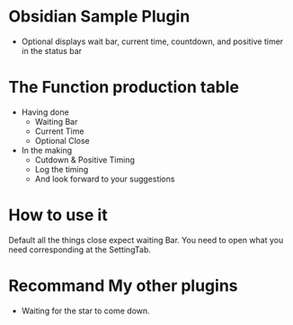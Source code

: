 # Obsidian Sample Plugin

- Optional displays wait bar, current time, countdown, and positive timer in the status bar

# The Function production table

- Having done 
  - Waiting Bar
  - Current Time
  - Optional Close
- In the making
  - Cutdown & Positive Timing
  - Log the timing
  - And look forward to your suggestions  

# How to use it

Default all the things close expect waiting Bar. You need to open what you need corresponding at the SettingTab.

# Recommand My other plugins

- Waiting for the star to come down.